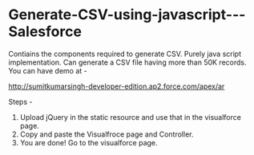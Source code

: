 # Generate-CSV-using-javascript---Salesforce
Contiains the components required to generate CSV. Purely java script implementation.  Can generate a CSV file having more than 50K records.
<br/>
You can have demo at - 

http://sumitkumarsingh-developer-edition.ap2.force.com/apex/ar

Steps -

1) Upload jQuery in the static resource and use that in the visualforce page. <br/>
2) Copy and paste the Visualfroce page and Controller. <br/>
3) You are done! Go to the visualforce page.<br/>



